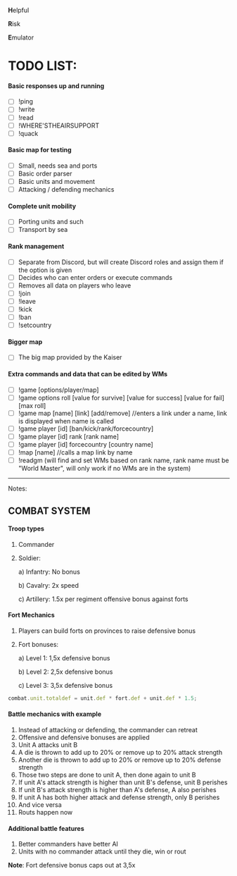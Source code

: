 **H**elpful 

**R**isk

**E**mulator

# TODO LIST:

#### Basic responses up and running
- [ ] !ping
- [ ] !write
- [ ] !read
- [ ] !WHERE'STHEAIRSUPPORT
- [ ] !quack

#### Basic map for testing
- [ ] Small, needs sea and ports
- [ ] Basic order parser
- [ ] Basic units and movement
- [ ] Attacking / defending mechanics

#### Complete unit mobility
- [ ] Porting units and such
- [ ] Transport by sea

#### Rank management
- [ ] Separate from Discord, but will create Discord roles and assign them if the option is given
- [ ] Decides who can enter orders or execute commands
- [ ] Removes all data on players who leave
- [ ] !join
- [ ] !leave
- [ ] !kick
- [ ] !ban
- [ ] !setcountry

#### Bigger map
- [ ] The big map provided by the Kaiser

#### Extra commands and data that can be edited by WMs
- [ ] !game [options/player/map]
- [ ] !game options roll [value for survive] [value for success] [value for fail] [max roll]
- [ ] !game map [name] [link] [add/remove]  //enters a link under a name, link is displayed when name is called
- [ ] !game player [id] [ban/kick/rank/forcecountry]
- [ ] !game player [id] rank [rank name]
- [ ] !game player [id] forcecountry [country name]
- [ ] !map [name]  //calls a map link by name
- [ ] !readgm (will find and set WMs based on rank name, rank name must be "World Master", will only work if no WMs are in the system)

---

Notes:

## COMBAT SYSTEM

#### Troop types

1. Commander

2. Soldier:
	
	a) Infantry: No bonus
	
	b) Cavalry: 2x speed
	
	c) Artillery: 1.5x per regiment offensive bonus against forts

#### Fort Mechanics

1. Players can build forts on provinces to raise defensive bonus

2. Fort bonuses:
	
	a) Level 1: 1,5x defensive bonus
	
	b) Level 2: 2,5x defensive bonus
	
	c) Level 3: 3,5x defensive bonus

```js
combat.unit.totaldef = unit.def * fort.def + unit.def * 1.5;
```

#### Battle mechanics with example

1. Instead of attacking or defending, the commander can retreat
2. Offensive and defensive bonuses are applied
3. Unit A attacks unit B
4. A die is thrown to add up to 20% or remove up to 20% attack strength
5. Another die is thrown to add up to 20% or remove up to 20% defense strength
6. Those two steps are done to unit A, then done again to unit B
7. If unit A's attack strength is higher than unit B's defense, unit B perishes
8. If unit B's attack strength is higher than A's defense, A also perishes
9. If unit A has both higher attack and defense strength, only B perishes
10. And vice versa
11. Routs happen now

#### Additional battle features

1. Better commanders have better AI
2. Units with no commander attack until they die, win or rout

**Note**: Fort defensive bonus caps out at 3,5x





